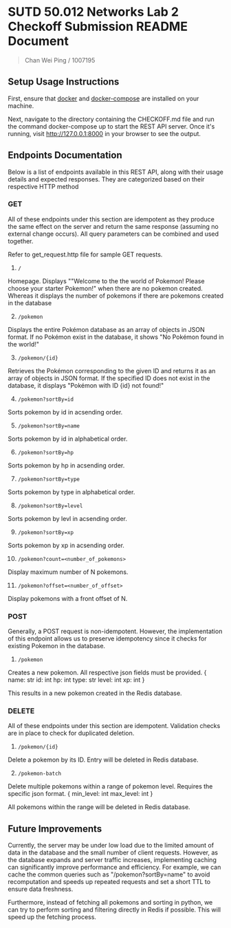 # SUTD 50.012 Networks Lab 2 Checkoff Submission README Document

> Chan Wei Ping / 1007195

## Setup Usage Instructions

First, ensure that [docker](https://docs.docker.com/get-docker/) and [docker-compose](https://docs.docker.com/compose/install/)  are installed on your machine.

Next, navigate to the directory containing the CHECKOFF.md file and run the command docker-compose up to start the REST API server. Once it's running, visit http://127.0.0.1:8000 in your browser to see the output.

## Endpoints Documentation

Below is a list of endpoints available in this REST API, along with their usage details and expected responses. They are categorized based on their respective HTTP method

### GET

All of these endpoints under this section are idempotent as they produce the same effect on the server and return the same response (assuming no external change occurs). All query parameters can be combined and used together.

Refer to get_request.http file for sample GET requests. 

1. `/`

Homepage. Displays ""Welcome to the the world of Pokemon! Please choose your starter Pokemon!" when there are no pokemon created. Whereas it displays the number of pokemons if there are pokemons created in the database

2. `/pokemon`

Displays the entire Pokémon database as an array of objects in JSON format. If no Pokémon exist in the database, it shows "No Pokémon found in the world!"

3. `/pokemon/{id}`

Retrieves the Pokémon corresponding to the given ID and returns it as an array of objects in JSON format. If the specified ID does not exist in the database, it displays "Pokémon with ID {id} not found!"

4. `/pokemon?sortBy=id`

Sorts pokemon by id in acsending order.

5. `/pokemon?sortBy=name`

Sorts pokemon by id in alphabetical order.

6. `/pokemon?sortBy=hp`

Sorts pokemon by hp in acsending order.

7. `/pokemon?sortBy=type`

Sorts pokemon by type in alphabetical order.

8. `/pokemon?sortBy=level`

Sorts pokemon by levl in acsending order.

9. `/pokemon?sortBy=xp`

Sorts pokemon by xp in acsending order.

10. `/pokemon?count=<number_of_pokemons>`

Display maximum number of N pokemons.

11. `/pokemon?offset=<number_of_offset>`

Display pokemons with a front offset of N. 


### POST
Generally, a POST request is non-idempotent. However, the implementation of this endpoint allows us to preserve idempotency since it checks for existing Pokemon in the database.


1. `/pokemon`

Creates a new pokemon. All respective json fields must be provided.
{
    name: str
    id: int
    hp: int
    type: str 
    level: int 
    xp: int
}

This results in a new pokemon created in the Redis database. 

### DELETE

All of these endpoints under this section are idempotent. Validation checks are in place to check for duplicated deletion.

1. `/pokemon/{id}`

Delete a pokemon by its ID. Entry will be deleted in Redis database.

2. `/pokemon-batch`

Delete multiple pokemons within a range of pokemon level. Requires the specific json format.
{
    min_level: int
    max_level: int
}

All pokemons within the range will be deleted in Redis database.

## Future Improvements
Currently, the server may be under low load due to the limited amount of data in the database and the small number of client requests. However, as the database expands and server traffic increases, implementing caching can significantly improve performance and efficiency. For example, we can cache the common queries such as "/pokemon?sortBy=name" to avoid recomputation and speeds up repeated requests and set a short TTL to ensure data freshness.

Furthermore, instead of fetching all pokemons and sorting in python, we can try to perform sorting and filtering directly in Redis if possible. This will speed up the fetching process.